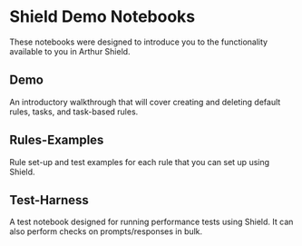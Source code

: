 # Shield Demo Notebooks
These notebooks were designed to introduce you to the functionality available to you in Arthur Shield.

## Demo
An introductory walkthrough that will cover creating and deleting default rules, tasks, and task-based rules.

## Rules-Examples
Rule set-up and test examples for each rule that you can set up using Shield.

## Test-Harness
A test notebook designed for running performance tests using Shield. It can also perform checks on prompts/responses in bulk.

